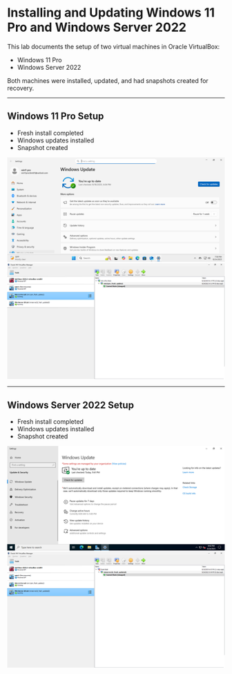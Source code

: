 # Installing and Updating Windows 11 Pro and Windows Server 2022

This lab documents the setup of two virtual machines in Oracle VirtualBox:  
- Windows 11 Pro  
- Windows Server 2022  

Both machines were installed, updated, and had snapshots created for recovery.

---

## Windows 11 Pro Setup

- Fresh install completed  
- Windows updates installed  
- Snapshot created  

![Windows 11 Fresh Install and Updates](../images/setup/win11pro_fresh_update.png)  
![Windows 11 Snapshot](../images/setup/win11pro_updated_snapshot.png)  

---

## Windows Server 2022 Setup

- Fresh install completed  
- Windows updates installed  
- Snapshot created  

![Windows Server Fresh Install and Updates](../images/setup/winserver22_fresh_update.png)  
![Windows Server Snapshot](../images/setup/winserver22_updated_snapshot.png)  
